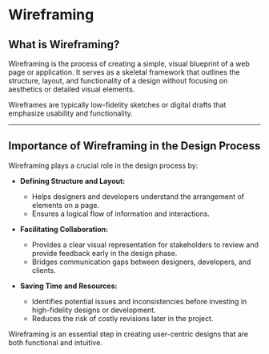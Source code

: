 # Wireframing

## What is Wireframing?

Wireframing is the process of creating a simple, visual blueprint of a web page or application. It serves as a skeletal framework that outlines the structure, layout, and functionality of a design without focusing on aesthetics or detailed visual elements.

Wireframes are typically low-fidelity sketches or digital drafts that emphasize usability and functionality.

---

## Importance of Wireframing in the Design Process

Wireframing plays a crucial role in the design process by:

- **Defining Structure and Layout:**

  - Helps designers and developers understand the arrangement of elements on a page.
  - Ensures a logical flow of information and interactions.

- **Facilitating Collaboration:**

  - Provides a clear visual representation for stakeholders to review and provide feedback early in the design phase.
  - Bridges communication gaps between designers, developers, and clients.

- **Saving Time and Resources:**
  - Identifies potential issues and inconsistencies before investing in high-fidelity designs or development.
  - Reduces the risk of costly revisions later in the project.

Wireframing is an essential step in creating user-centric designs that are both functional and intuitive.
